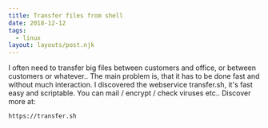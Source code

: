 ```yaml
---
title: Transfer files from shell
date: 2018-12-12
tags:
  - linux
layout: layouts/post.njk
---
```

I often need to transfer big files between customers and office, or between customers or whatever.. The main problem is, that it has to be done fast and without much interaction. I discovered the webservice transfer.sh, it's fast easy and scriptable. You can mail / encrypt / check viruses etc.. Discover more at:
``` js/2/4
https://transfer.sh
```
